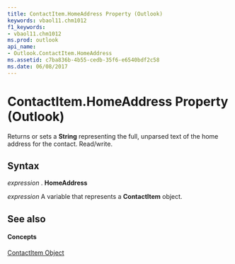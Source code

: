 ```yaml
---
title: ContactItem.HomeAddress Property (Outlook)
keywords: vbaol11.chm1012
f1_keywords:
- vbaol11.chm1012
ms.prod: outlook
api_name:
- Outlook.ContactItem.HomeAddress
ms.assetid: c7ba836b-4b55-cedb-35f6-e6540bdf2c58
ms.date: 06/08/2017
---
```



# ContactItem.HomeAddress Property (Outlook)

Returns or sets a  **String** representing the full, unparsed text of the home address for the contact. Read/write.


## Syntax

 _expression_ . **HomeAddress**

 _expression_ A variable that represents a **ContactItem** object.


## See also


#### Concepts


[ContactItem Object](Outlook.ContactItem.md)

